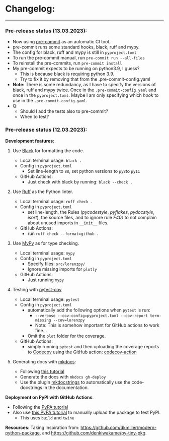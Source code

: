 # Changelog:

---
### Pre-release status (13.03.2023):
- Now using [pre-commit](https://pre-commit.com/) as an automatic CI tool.
- pre-commit runs some standard hooks, black, ruff and mypy.
- The config for black, ruff and mypy is still in `pyproject.toml`
- To run the pre-commit manual, run `pre-commit run --all-files`
- To reinstall the pre-commits, run `pre-commit install`
- My pre-commit expects to be running on python3.9, I guess?
  - This is because black is requiring python 3.9.
  - Try to fix it by removing that from the .pre-commit-config.yaml
- **Note:** There is some redundancy, as I have to specify the versions of
    black, ruff and mypy twice. Once in the `.pre-commit-config.yaml` and once in the
    `pyproject.toml`.
  Maybe I am only specifying which *hook* to use in the `.pre-commit-config.yaml`.
- Q:
  - Should I add the tests also to pre-commit?
  - When to test?


### Pre-release status (12.03.2023):

**Development features:**

1. Use [Black](https://github.com/psf/black) for formatting the code.
    - Local terminal usage: `black .`
    - Config in `pyproject.toml`
      - Set line-length to `88`, set python versions to `py8`to `py11`
    - GitHub Actions:
      - Just check with black by running: `black --check .`

2. Use [Ruff](https://github.com/charliermarsh/ruff) as the Python linter.
   - Local terminal usage: `ruff check .`
   - Config in `pyproject.toml`
     - set line-length, the Rules (*pycodestyle*, *pyflakes*, *pydocstyle*, *isort*),
      the source files, and to ignore rule *F401* to not complain about unused imports
      in `__init__` files.
   - GitHub Actions:
     - run `ruff check --format=github .`

3. Use [MyPy](https://github.com/python/mypy) as for type checking.
   - Local terminal usage: `mypy`
   - Config in `pyproject.toml`
     - Specify files: `src/lorenzpy/`
     - Ignore missing imports for `plotly`
   - GitHub Actions:
     - Just running `mypy`

4. Testing with [pytest-cov](https://github.com/pytest-dev/pytest-cov)
   - Local terminal usage: `pytest`
   - Config in `pyproject.toml`
     - automatically add the following options when `pytest` is run:
       - `--verbose --cov-config=pyproject.toml --cov-report term-missing --cov=lorenzpy`
       - Note: This is somehow important for GitHub actions to work fine...
     - Omit the `plot` folder for the coverage.
   - GitHub Actions:
     - simply running `pytest` and then uploading the coverage reports to [Codecov](https://about.codecov.io/)
     using the GitHub action: [codecov-action](https://github.com/codecov/codecov-action)

5. Generating docs with [mkdocs](https://github.com/mkdocs/mkdocs):
   - Following [this tutorial](https://realpython.com/python-project-documentation-with-mkdocs/)
   - Generate the docs with `mkdocs gh-deploy`
   - Use the plugin [mkdocstrings](https://github.com/mkdocstrings/mkdocstrings) to
   automatically use the code-docstrings in the documentation.

**Deployment on PyPI with GitHub Actions**:
- Following the [PyPA tutorial](https://packaging.python.org/en/latest/guides/publishing-package-distribution-releases-using-github-actions-ci-cd-workflows/)
- Also use [this PyPA tutorial](https://packaging.python.org/en/latest/tutorials/packaging-projects/) to manually upload the package to test PyPI.
    - This uses `build` and `twine`

**Resources**:
Taking inspiration from:
 https://github.com/dkmiller/modern-python-package, and
https://github.com/denkiwakame/py-tiny-pkg.
